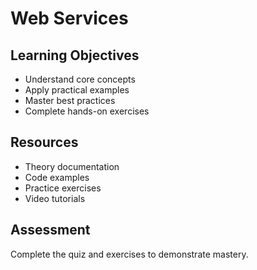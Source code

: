 # Web Services

##  Learning Objectives
- Understand core concepts
- Apply practical examples  
- Master best practices
- Complete hands-on exercises

##  Resources
- Theory documentation
- Code examples
- Practice exercises
- Video tutorials

##  Assessment
Complete the quiz and exercises to demonstrate mastery.
